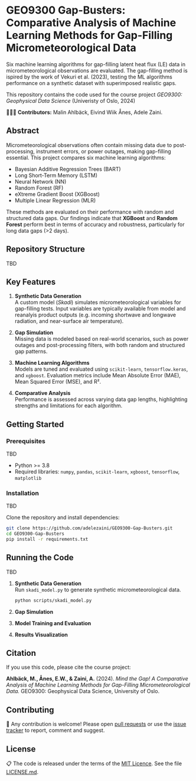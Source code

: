 # GEO9300 Gap-Busters: Comparative Analysis of Machine Learning Methods for Gap-Filling Micrometeorological Data

Six machine learning algorithms for gap-filling latent heat flux (LE) data in micrometeorological observations are evaluated. The gap-filling method is ispired by the work of Vekuri et al. (2023), testing the ML algorithms performance on a synthetic dataset with superimposed realistic gaps.

This repository contains the code used for the course project *GEO9300: Geophysical Data Science* (Univeristy of Oslo, 2024)

👩🏻‍💻 **Contributors:** Malin Ahlbäck, Eivind Wiik Ånes, Adele Zaini.

## Abstract

Micrometeorological observations often contain missing data due to post-processing, instrument errors, or power outages, making gap-filling essential. This project compares six machine learning algorithms:

- Bayesian Additive Regression Trees (BART)  
- Long Short-Term Memory (LSTM)  
- Neural Network (NN)  
- Random Forest (RF)  
- eXtreme Gradient Boost (XGBoost)  
- Multiple Linear Regression (MLR)  

These methods are evaluated on their performance with random and structured data gaps. Our findings indicate that **XGBoost** and **Random Forest** perform best in terms of accuracy and robustness, particularly for long data gaps (>2 days).

## Repository Structure

TBD


## Key Features

1. **Synthetic Data Generation**  
   A custom model (*Skadi*) simulates micrometeorological variables for gap-filling tests. Input variables are typically available from model and reanalyis product outputs (e.g. incoming shortwave and longwave radiation, and near-surface air temperature).

2. **Gap Simulation**  
   Missing data is modeled based on real-world scenarios, such as power outages and post-processing filters, with both random and structured gap patterns.  

3. **Machine Learning Algorithms**  
   Models are tuned and evaluated using `scikit-learn`, `tensorflow.keras`, and `xgboost`. Evaluation metrics include Mean Absolute Error (MAE), Mean Squared Error (MSE), and R².

4. **Comparative Analysis**  
   Performance is assessed across varying data gap lengths, highlighting strengths and limitations for each algorithm.  


## Getting Started

### Prerequisites

TBD 

- Python >= 3.8  
- Required libraries: `numpy`, `pandas`, `scikit-learn`, `xgboost`, `tensorflow`, `matplotlib`  

### Installation
TBD

Clone the repository and install dependencies:

```bash
git clone https://github.com/adelezaini/GEO9300-Gap-Busters.git
cd GEO9300-Gap-Busters
pip install -r requirements.txt
```

## Running the Code

TBD

1. **Synthetic Data Generation**  
   Run `skadi_model.py` to generate synthetic micrometeorological data.  

   ```bash
   python scripts/skadi_model.py
   ```
   
2. **Gap Simulation**
3. **Model Training and Evaluation**
4. **Results Visualization**

## Citation

If you use this code, please cite the course project:  

**Ahlbäck, M., Ånes, E.W., & Zaini, A.** (2024). *Mind the Gap! A Comparative Analysis of Machine Learning Methods for Gap-Filling Micrometeorological Data.* GEO9300: Geophysical Data Science, University of Oslo.

## Contributing

🚧 Any contribution is welcome! Please open [pull requests](https://github.com/adelezaini/GEO9300-Gap-Busters/pulls) or use the [issue tracker](https://github.com/adelezaini/GEO9300-Gap-Busters/issues) to report, comment and suggest.


## License

📋 The code is released under the terms of the [MIT Licence](https://opensource.org/licenses/MIT). See the file [LICENSE.md](https://github.com/adelezaini/GEO9300-Gap-Busters/blob/master/LICENSE.md).

